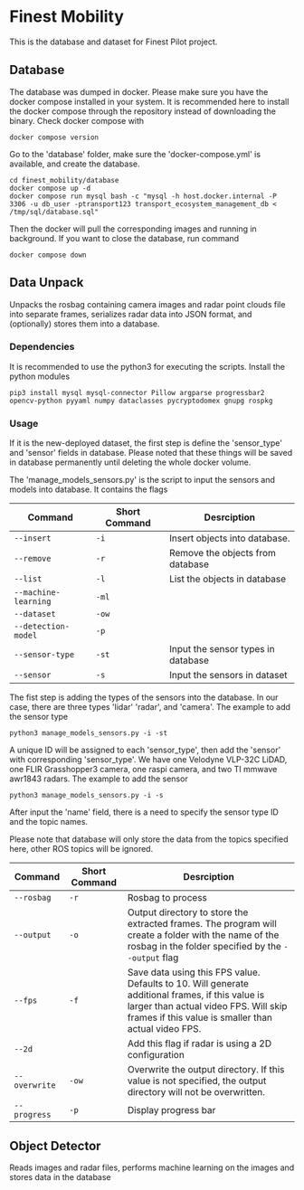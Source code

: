 
# Finest Mobility
This is the database and dataset for Finest Pilot project. 

## Database 
The database was dumped in docker. Please make sure you have the docker compose installed in your system. 
It is recommended here to install the docker compose through the repository instead of downloading the binary. 
Check docker compose with 

```
docker compose version
```

Go to the 'database' folder, make sure the 'docker-compose.yml' is available, and create the database.

```
cd finest_mobility/database
docker compose up -d
docker compose run mysql bash -c "mysql -h host.docker.internal -P 3306 -u db_user -ptransport123 transport_ecosystem_management_db < /tmp/sql/database.sql"
```

Then the docker will pull the corresponding images and running in background. If you want to close the database, run command

```
docker compose down
```


## Data Unpack
Unpacks the rosbag containing camera images and radar point clouds file into separate 
frames, serializes radar data into JSON format, and (optionally) stores them into a database.

### Dependencies 
It is recommended to use the python3 for executing the scripts. Install the python modules

```
pip3 install mysql mysql-connector Pillow argparse progressbar2 opencv-python pyyaml numpy dataclasses pycryptodomex gnupg rospkg 
```

### Usage
If it is the new-deployed dataset, the first step is define the 'sensor_type' and 
'sensor' fields in database. Please noted that these things will be saved in 
database permanently until deleting the whole docker volume.

The 'manage_models_sensors.py' is the script to input the sensors and models into 
database. It contains the flags
              
| Command              | Short Command | Desrciption                                                                                                   |
|----------------------|---------------|---------------------------------------------------------------------------------------------------------------
| `--insert`           | `-i`          | Insert objects into database.                                                                                 |
| `--remove`           | `-r`          | Remove the objects from database                                                                              
| `--list`             | `-l`          | List the objects in database                                                                                  |
| `--machine-learning` | `-ml`         |                                                             |
| `--dataset`          | `-ow`         |  |
| `--detection-model`  | `-p`          |                                                                                           |
| `--sensor-type`      | `-st`         |  Input the sensor types in database
| `--sensor`           | `-s`          |  Input the sensors in dataset

The fist step is adding the types of the sensors into the database.
In our case, there are three types 'lidar' 'radar', and 'camera'.
The example to add the sensor type

```
python3 manage_models_sensors.py -i -st
```

A unique ID will be assigned to each 'sensor_type', then add the 'sensor' with
corresponding 'sensor_type'. We have one Velodyne VLP-32C LiDAD, one FLIR 
Grasshopper3 camera, one raspi camera, and two TI mmwave awr1843 radars.
The example to add the sensor
```
python3 manage_models_sensors.py -i -s
```
After input the 'name' field, there is a need to specify the sensor type ID 
and the topic names.  

Please note that database will only store the data from the topics specified 
here, other ROS topics will be ignored. 
 







| Command       | Short Command | Desrciption                                                                                                                                                                                      |
| ------------- | ------------- | ------------------------------------------------------------------------------------------------------------------------------------------------------------------------------------------------ |
| `--rosbag`    | `-r`          | Rosbag to process                                                                                                                                                                                |
| `--output`    | `-o`          | Output directory to store the extracted frames. The program will create a folder with the name of the rosbag in the folder specified by the `--output` flag                                      |
| `--fps`       | `-f`          | Save data using this FPS value. Defaults to 10. Will generate additional frames, if this value is larger than actual video FPS. Will skip frames if this value is smaller than actual video FPS. |
| `--2d`        |               | Add this flag if radar is using a 2D configuration                                                                                                                                               |
| `--overwrite` | `-ow`         | Overwrite the output directory. If this value is not specified, the output directory will not be overwritten.                                                                                    |
| `--progress`  | `-p`          | Display progress bar                                                                                                                                                                             |

## Object Detector

Reads images and radar files, performs machine learning on the images and stores 
data in the database
